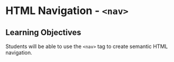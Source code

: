 # HTML Navigation - `<nav>`

## Learning Objectives
Students will be able to use the `<nav>` tag to create semantic HTML navigation.